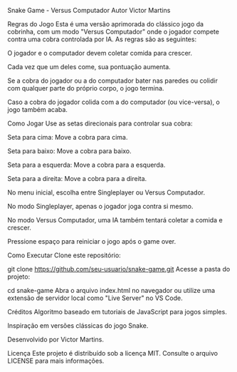 
Snake Game - Versus Computador
Autor
Victor Martins

Regras do Jogo
Esta é uma versão aprimorada do clássico jogo da cobrinha, com um modo "Versus Computador" onde o jogador compete contra uma cobra controlada por IA. As regras são as seguintes:

O jogador e o computador devem coletar comida para crescer.

Cada vez que um deles come, sua pontuação aumenta.

Se a cobra do jogador ou a do computador bater nas paredes ou colidir com qualquer parte do próprio corpo, o jogo termina.

Caso a cobra do jogador colida com a do computador (ou vice-versa), o jogo também acaba.

Como Jogar
Use as setas direcionais para controlar sua cobra:

Seta para cima: Move a cobra para cima.

Seta para baixo: Move a cobra para baixo.

Seta para a esquerda: Move a cobra para a esquerda.

Seta para a direita: Move a cobra para a direita.

No menu inicial, escolha entre Singleplayer ou Versus Computador.

No modo Singleplayer, apenas o jogador joga contra si mesmo.

No modo Versus Computador, uma IA também tentará coletar a comida e crescer.

Pressione espaço para reiniciar o jogo após o game over.

Como Executar
Clone este repositório:

git clone https://github.com/seu-usuario/snake-game.git
Acesse a pasta do projeto:

cd snake-game
Abra o arquivo index.html no navegador ou utilize uma extensão de servidor local como "Live Server" no VS Code.

Créditos
Algoritmo baseado em tutoriais de JavaScript para jogos simples.

Inspiração em versões clássicas do jogo Snake.

Desenvolvido por Victor Martins.

Licença
Este projeto é distribuído sob a licença MIT. Consulte o arquivo LICENSE para mais informações.



